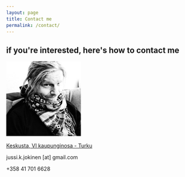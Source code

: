 ```yaml
---
layout: page
title: Contact me
permalink: /contact/
---
```


## if you're interested, here's how to contact me

![Jussi Jokinen](/assets/images/mugshot.jpeg "Jussi Jokinen")

[Keskusta, VI kaupunginosa - Turku](https://goo.gl/maps/vZJdDcRmEmEXZ32f6)

jussi.k.jokinen [at] gmail.com

+358 41 701 6628